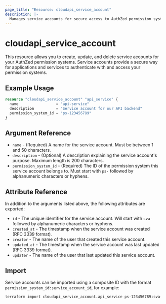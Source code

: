 ```yaml
---
page_title: "Resource: cloudapi_service_account"
description: |-
  Manages service accounts for secure access to AuthZed permission systems.
---
```


# cloudapi_service_account

This resource allows you to create, update, and delete service accounts for your AuthZed permission systems. Service accounts provide a secure way for applications and services to authenticate with and access your permission systems.

## Example Usage

```terraform
resource "cloudapi_service_account" "api_service" {
  name                 = "api-service"
  description          = "Service account for our API backend"
  permission_system_id = "ps-123456789"
}
```

## Argument Reference

* `name` - (Required) A name for the service account. Must be between 1 and 50 characters.
* `description` - (Optional) A description explaining the service account's purpose. Maximum length is 200 characters.
* `permission_system_id` - (Required) The ID of the permission system this service account belongs to. Must start with `ps-` followed by alphanumeric characters or hyphens.

## Attribute Reference

In addition to the arguments listed above, the following attributes are exported:

* `id` - The unique identifier for the service account. Will start with `sva-` followed by alphanumeric characters or hyphens.
* `created_at` - The timestamp when the service account was created (RFC 3339 format).
* `creator` - The name of the user that created this service account.
* `updated_at` - The timestamp when the service account was last updated (RFC 3339 format).
* `updater` - The name of the user that last updated this service account.

## Import

Service accounts can be imported using a composite ID with the format `permission_system_id:service_account_id`, for example:

```bash
terraform import cloudapi_service_account.api_service ps-123456789:sva-abcdef123456
``` 
